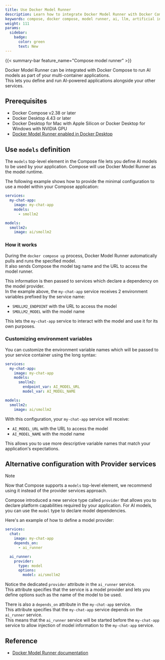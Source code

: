 ```yaml
---
title: Use Docker Model Runner
description: Learn how to integrate Docker Model Runner with Docker Compose to build AI-powered applications
keywords: compose, docker compose, model runner, ai, llm, artificial intelligence, machine learning
weight: 111
params:
  sidebar:
    badge:
      color: green
      text: New
---
```


{{< summary-bar feature_name="Compose model runner" >}}

Docker Model Runner can be integrated with Docker Compose to run AI models as part of your multi-container applications.  
This lets you define and run AI-powered applications alongside your other services.

## Prerequisites

- Docker Compose v2.38 or later
- Docker Desktop 4.43 or later 
- Docker Desktop for Mac with Apple Silicon or Docker Desktop for Windows with NVIDIA GPU
- [Docker Model Runner enabled in Docker Desktop](/manuals/ai/model-runner.md#enable-docker-model-runner)

## Use `models` definition

The `models` top-level element in the Compose file lets you define AI models to be used by your application.
Compose will use Docker Model Runner as the model runtime. 

The following example shows how to provide the minimal configuration to use a model within your Compose application:

```yaml
services:
  my-chat-app:
    image: my-chat-app
    models:
      - smollm2

models:
  smollm2:
    image: ai/smollm2
```

### How it works

During the `docker compose up` process, Docker Model Runner automatically pulls and runs the specified model.  
It also sends Compose the model tag name and the URL to access the model runner.

This information is then passed to services which declare a dependency on the model provider.  
In the example above, the `my-chat-app` service receives 2 environment variables prefixed by the service name:
- `SMOLLM2_ENDPOINT` with the URL to access the model
- `SMOLLM2_MODEL` with the model name

This lets the `my-chat-app` service to interact with the model and use it for its own purposes.


### Customizing environment variables

You can customize the environment variable names which will be passed to your service container using the long syntax:

```yaml
services:
  my-chat-app:
    image: my-chat-app
    models:
      smollm2:
        endpoint_var: AI_MODEL_URL
        model_var: AI_MODEL_NAME

models:
  smollm2:
    image: ai/smollm2
```

With this configuration, your `my-chat-app` service will receive:
- `AI_MODEL_URL` with the URL to access the model
- `AI_MODEL_NAME` with the model name

This allows you to use more descriptive variable names that match your application's expectations.


## Alternative configuration with Provider services

> [!NOTE]
> Now that Compose supports a `models` top-level element, we recommend using it instead of the provider services approach.

Compose introduced a new service type called `provider` that allows you to declare platform capabilities required by your application. For AI models, you can use the `model` type to declare model dependencies.

Here's an example of how to define a model provider:

```yaml
services:
  chat:
    image: my-chat-app
    depends_on:
      - ai_runner

  ai_runner:
    provider:
      type: model
      options:
        model: ai/smollm2
```

Notice the dedicated `provider` attribute in the `ai_runner` service.   
This attribute specifies that the service is a model provider and lets you define options such as the name of the model to be used.

There is also a `depends_on` attribute in the `my-chat-app` service.  
This attribute specifies that the `my-chat-app` service depends on the `ai_runner` service.  
This means that the `ai_runner` service will be started before the `my-chat-app` service to allow injection of model information to the `my-chat-app` service.

## Reference

- [Docker Model Runner documentation](/manuals/ai/model-runner.md)
